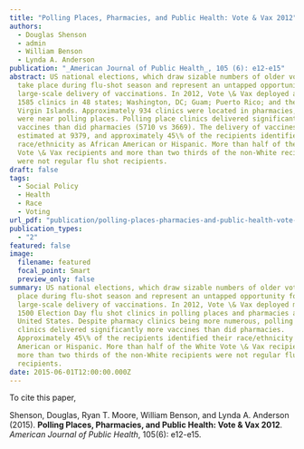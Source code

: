 ```yaml
---
title: "Polling Places, Pharmacies, and Public Health: Vote & Vax 2012"
authors:
  - Douglas Shenson
  - admin
  - William Benson
  - Lynda A. Anderson
publication: "_American Journal of Public Health_, 105 (6): e12-e15"
abstract: US national elections, which draw sizable numbers of older voters,
  take place during flu-shot season and represent an untapped opportunity for
  large-scale delivery of vaccinations. In 2012, Vote \& Vax deployed a total of
  1585 clinics in 48 states; Washington, DC; Guam; Puerto Rico; and the US
  Virgin Islands. Approximately 934 clinics were located in pharmacies, and 651
  were near polling places. Polling place clinics delivered significantly more
  vaccines than did pharmacies (5710 vs 3669). The delivery of vaccines was
  estimated at 9379, and approximately 45\% of the recipients identified their
  race/ethnicity as African American or Hispanic. More than half of the White
  Vote \& Vax recipients and more than two thirds of the non-White recipients
  were not regular flu shot recipients.
draft: false
tags:
  - Social Policy
  - Health
  - Race
  - Voting
url_pdf: "publication/polling-places-pharmacies-and-public-health-vote-vax-2012/shemooben15.pdf"
publication_types:
  - "2"
featured: false
image:
  filename: featured
  focal_point: Smart
  preview_only: false
summary: US national elections, which draw sizable numbers of older voters, take
  place during flu-shot season and represent an untapped opportunity for
  large-scale delivery of vaccinations. In 2012, Vote \& Vax deployed more than
  1500 Election Day flu shot clinics in polling places and pharmacies across the
  United States. Despite pharmacy clinics being more numerous, polling place
  clinics delivered significantly more vaccines than did pharmacies.
  Approximately 45\% of the recipients identified their race/ethnicity as African
  American or Hispanic. More than half of the White Vote \& Vax recipients and
  more than two thirds of the non-White recipients were not regular flu shot
  recipients.
date: 2015-06-01T12:00:00.000Z
---
```

To cite this paper, 

Shenson, Douglas, Ryan T. Moore, William Benson, and Lynda A. Anderson (2015). **Polling Places, Pharmacies, and Public Health: Vote \& Vax 2012**. _American Journal of Public Health_, 105(6): e12-e15.
